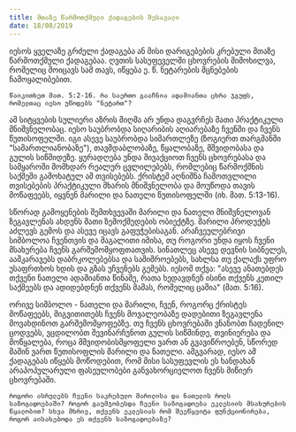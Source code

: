 ```yaml
---
title: მთაზე წარმოთქმული ქადაგების შესავალი
date: 18/08/2019
---
```


იესოს ყველაზე გრძელი ქადაგება ან მისი დარიგებების კრებული მთაზე წარმოთქმული ქადაგებაა. ღვთის სასუფეველში ცხოვრების მიმოხილვა, რომელიც მოიცავს სამ თავს, იწყება ე. წ. ნეტარების მცნებების ჩამოყალიბებით.

`წაიკითხეთ მათ. 5:2-16. რა საერთო გააჩნია ადამიანთა ცხრა ჯგუფს, რომელთაც იესო უწოდებს "ნეტართ"?`

ამ სიტყვების სულიერი აზრის მიღმა არ უნდა დაგვრჩეს მათი პრაქტიკული მნიშვნელობაც. იესო საუბრობდა სიღარიბის აღიარებაზე ჩვენში და ჩვენს წუთისოფელში. იგი ასევე საუბრობდა სიმართლეზე (ზოგიერთ თარგმანში "სამართლიანობაზე"), თავმდაბლობაზე, წყალობაზე, მშვიდობასა და გულის სიწმიდეზე. ყურადღება უნდა მივაქციოთ ჩვენს ცხოვრებასა და სამყაროში მომხდარ რეალურ ცვლილებებს, რომლებიც წარმოქმნის საქმეში გამოხატულ ამ თვისებებს. ქრისტემ აღნიშნა ჩამოთვლილი თვისებების პრაქტიკული მხარის მნიშვნელობა და მოუწოდა თავის მოწაფეებს, იყვნენ მარილი და ნათელი წუთისოფელში (იხ. მათ. 5:13-16).

სწორად გამოყენების შემთხვევაში მარილი და ნათელი მნიშვნელოვან ზეგავლენას ახდენს მათი ზემოქმედების ობიექტზე. მარილი პროდუქტს აძლევს გემოს და ასევე იცავს გაფუჭებისაგან. არაჩვეულებრივი სიმბოლოა ჩვენთვის და მაგალითი იმისა, თუ როგორი უნდა იყოს ჩვენი მსახურება ჩვენს გარშემომყოფთათვის. სინათლეც ასევე დევნის სიბნელეს, ააშკარავებს დაბრკოლებებსა და საშიშროებებს, სახლსა თუ ქალაქს უფრო უსაფრთხოს ხდის და გზას უჩვენებს გემებს. იესომ თქვა: "ასევე ანათებდეს თქვენი ნათელი ადამიანთა წინაშე, რათა ხედავდნენ ისინი თქვენს კეთილ საქმეებს და ადიდებდნენ თქვენს მამას, რომელიც ცაშია" (მათ. 5:16).

ორივე სიმბოლო - ნათელი და მარილი, ჩვენ, როგორც ქრისტეს მოწაფეებს, მიგვითითებს ჩვენს მოვალეობაზე დადებითი ზეგავლენა მოვახდინოთ გარშემომყოფებზე. თუ ჩვენს ცხოვრებაში ვნანობთ ჩადენილ ცოდვებს, ვცდილობთ შევინარჩუნოთ გულის სიწმინდე, თვინიერება და მოწყალება, როცა მშვიდობისმყოფელი ვართ ან გვავიწროებენ, სწორედ მაშინ ვართ წუთისოფლის მარილი და ნათელი. ამგვარად, იესო ამ ქადაგებას იწყებს მოწოდებით, რომ მისი სასუფევლის ეს ხანდახან არაპოპულარული ფასეულობები განვახორციელოთ ჩვენს მიწიერ ცხოვრებაში.

`როგორი ასრულებს ჩვენი საკრებულო მარილისა და ნათელის როლს საზოგადოებაში? როგორ გაუმჯობესდა ჩვენი საზოგადოება ეკლესიის მსახურების წყალობით? სხვა მხრივ, თქვენს ეკლესიას რომ შეეწყვიტა ფუნქციონირება, როგორ აისახებოდა ეს თქვენს საზოგადოებაზე?`
